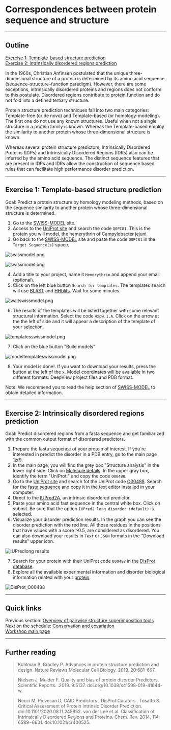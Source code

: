 # Correspondences between protein sequence and structure
_____
## Outline
[Exercise 1: Template-based structure prediction](https://github.com/Claualvarez/ECCB2020/blob/master/Sequence-structure.md#exercise-1-template-based-structure-prediction) \
[Exercise 2: Intrinsically disordered regions prediction](https://github.com/Claualvarez/ECCB2020/blob/master/Sequence-structure.md#exercise-2-intrinsically-disordered-regions-prediction) 

In the 1960s, Christian Anfinsen postulated that the unique three-dimensional structure of a protein is determined by its amino acid sequence (sequence–structure–function paradigm). However, there are some exceptions, intrinsically disordered proteins and regions does not conform to this postulate. Disordered regions contribute to protein function and do not fold into a defined tertiary structure.

Protein structure prediction techniques fall into two main categories: Template-free (or de novo) and Template-based (or homology-modeling). The first one do not use any known structures. Useful when not a single structure in a protein family is known. Whereas the Template-based employ the similarity to another protein whose three-dimensional structure is known. 

Whereas several protein structure predictors, Intrinsically Disordered Proteins (IDPs) and Intrinsically Disordered  Regions (IDRs) also can be inferred by the amino acid sequence. The distinct sequence features that are present in IDPs and IDRs allow the construction of sequence based rules that can facilitate high performance disorder prediction.

_______
## Exercise 1: Template-based structure prediction

Goal: Predict a protein structure by homology modeling methods, based on the sequence similarity to another protein whose three-dimensional structure is determined.

1. Go to the [SWISS-MODEL](https://swissmodel.expasy.org/interactive) site. 
2. Access to the [UniProt site](https://www.uniprot.org/) and search the code ``Q0PC81``. This is the protein you will model, the hemerythrin of Campylobacter jejuni.
3. Go back to the [SWISS-MODEL](https://swissmodel.expasy.org/interactive) site and paste the code ``Q0PC81`` in the ``Target Sequence(s)`` space.

![swissmodel.png](https://github.com/Claualvarez/ECCB2020/blob/master/Figures/swissmodel.png?raw=true)

![swissmodel.png](https://github.com/Claualvarez/ECCB2020/blob/master/Figures/uniprotsequencesp.png?raw=true)

4. Add a title to your project, name it ``Hemerythrin`` and append your email (optional).
5. Click on the left blue button ``Search for templates``. The templates search will use [BLAST](https://blast.ncbi.nlm.nih.gov/Blast.cgi) and [HHblits](https://toolkit.tuebingen.mpg.de/tools/hhblits). Wait for some minutes.

 ![waitswissmodel.png](https://github.com/Claualvarez/ECCB2020/blob/master/Figures/waitswissmodel.png?raw=true)

6. The results of the templates will be listed together with some relevant structural information. Select the code ``4xpw.1.A``. Click on the arrow at the the left of side and it will appear a description of the template of your selection.

 ![templatesswissmodel.png](https://github.com/Claualvarez/ECCB2020/blob/master/Figures/templatesswissmodel.png?raw=true)

7. Click on the blue button "Build models"

 ![modeltemplateswissmodel.png](https://github.com/Claualvarez/ECCB2020/blob/master/Figures/modeltemplateswissmodel.png?raw=true)
 
 8. Your model is done!. If you want to download your results, press the button at the left of the ``x``. Model coordinates will be available in two different formats: DeepView project files and PDB format. 


Note: We recommend you to read the help section of [SWISS-MODEL](https://swissmodel.expasy.org/docs/help#new_project) to obtain detailed information.


_______
## Exercise 2: Intrinsically disordered regions prediction

Goal: Predict disordered regions from a fasta sequence and get familiarized with the common output format of disordered predictors.

1. Prepare the fasta sequence of your protein of interest. If you´re interested in predict the disorder in a PDB entry, go to the main page [1zr9](https://www.ebi.ac.uk/pdbe/entry/pdb/1zr9).
2. In the main page, you will find the grey box "Structure analysis" in the lower right side. Click on [Molecule details](https://www.ebi.ac.uk/pdbe/entry/pdb/1zr9/protein/1). In the upper gray box, identify the term "UniProt:" and copy the code ``O00488``.
3. Go to the [UniProt site](https://www.uniprot.org/) and search fot the UniProt code [O00488](https://www.uniprot.org/uniprot/O00488). Search for the [fasta sequence](https://www.uniprot.org/uniprot/O00488.fasta) and copy it in the text editor installed in your computer.
4. Direct to the [IUPred2A](https://iupred2a.elte.hu/), an intrinsic disordered predictor.
5. Paste your amino acid fast sequence in the central white box. Click on submit. Be sure that the option ``IUPred2 long disorder (default)`` is selected.
6. Visualize your disorder prediction results. In the graph you can see the disorder prediction with the red line. All those residues in the positions that have values with a score >0.5, are considered as disordered. You can also download your results in ``Text`` or ``JSON`` formats in the "Download results" upper icon.
 
 ![IUPredlong results](https://github.com/Claualvarez/ECCB2020/blob/master/Figures/iupred_graphO00488results.png?raw=true)

7. Search for your protein with their UniProt code ``O00488`` in the [DisProt database](https://www.disprot.org/). 
8. Explore all the available experimental information and disorder biological information related with your [protein](https://www.disprot.org/DP00549?release=current&show_ambiguous=true&show_obsolete=false).

 ![DisProt_O00488](https://github.com/Claualvarez/ECCB2020/blob/master/Figures/DisProt_O00488.png?raw=true)
 

______
## Quick links
Previous section: [Overview of pairwise structure superimposition tools](https://github.com/Claualvarez/ECCB2020/blob/master/Superimposition.md) \
Next on the schedule: [Conservation and covariation](https://github.com/Claualvarez/ECCB2020/blob/master/Conservation_and_covariation.md) \
[Workshop main page](https://github.com/Claualvarez/structural-bioinformatics)

_______
## Further reading
>  Kuhlman B, Bradley P. Advances in protein structure prediction and design. Nature Reviews Molecular Cell Biology. 2019. 20:681–697.

>  Nielsen J, Mulder F. Quality and bias of protein disorder Predictors. Scientific Reports. .2019. 9:5137. doi.org/10.1038/s41598-019-41644-w.

>  Necci M​,  Piovesan D,​ CAID Predictors ​, DisProt Curators ​. Tosatto S. Critical Assessment of Protein Intrinsic Disorder Prediction.  doi:10.1101/2020.08.11.245852.
>  van der Lee et al. Classification of Intrinsically Disordered Regions and Proteins.  Chem. Rev. 2014. 114: 6589−6631. doi:10.1021/cr400525. 

